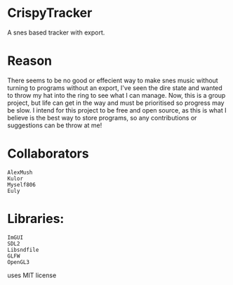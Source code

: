 # CrispyTracker
 A snes based tracker with export.

# Reason
There seems to be no good or effecient way to make snes music without turning to programs without an export, I've seen the dire state and wanted to throw my hat into the ring to see what I can manage.
Now, this is a group project, but life can get in the way and must be prioritised so progress may be slow.
I intend for this project to be free and open source, as this is what I believe is the best way to store programs, so any contributions or suggestions can be throw at me!

# Collaborators

	AlexMush
	Kulor
	Myself806
	Euly

# Libraries:
	ImGUI
	SDL2
	Libsndfile
	GLFW
	OpenGL3

uses MIT license